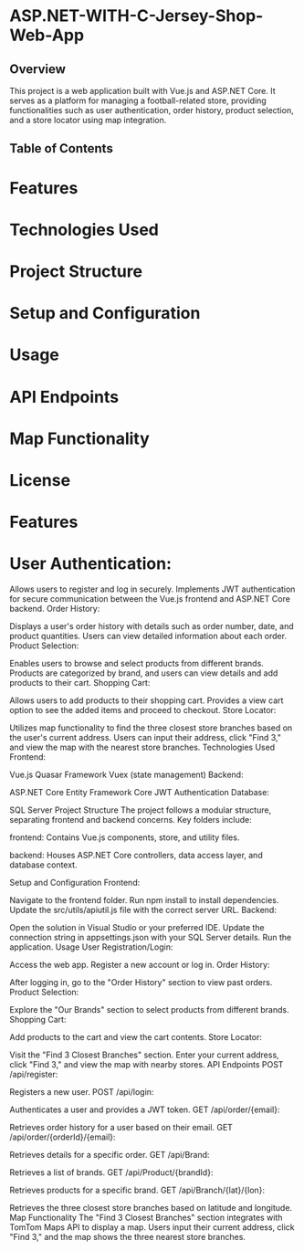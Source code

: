 # ASP.NET-WITH-C-Jersey-Shop-Web-App
## Overview
This project is a web application built with Vue.js and ASP.NET Core. It serves as a platform for managing a football-related store, providing functionalities such as user authentication, order history, product selection, and a store locator using map integration.

## Table of Contents
# Features
# Technologies Used
# Project Structure
# Setup and Configuration
# Usage
# API Endpoints
# Map Functionality
# License
# Features
# User Authentication:

Allows users to register and log in securely.
Implements JWT authentication for secure communication between the Vue.js frontend and ASP.NET Core backend.
Order History:

Displays a user's order history with details such as order number, date, and product quantities.
Users can view detailed information about each order.
Product Selection:

Enables users to browse and select products from different brands.
Products are categorized by brand, and users can view details and add products to their cart.
Shopping Cart:

Allows users to add products to their shopping cart.
Provides a view cart option to see the added items and proceed to checkout.
Store Locator:

Utilizes map functionality to find the three closest store branches based on the user's current address.
Users can input their address, click "Find 3," and view the map with the nearest store branches.
Technologies Used
Frontend:

Vue.js
Quasar Framework
Vuex (state management)
Backend:

ASP.NET Core
Entity Framework Core
JWT Authentication
Database:

SQL Server
Project Structure
The project follows a modular structure, separating frontend and backend concerns. Key folders include:

frontend: Contains Vue.js components, store, and utility files.

backend: Houses ASP.NET Core controllers, data access layer, and database context.

Setup and Configuration
Frontend:

Navigate to the frontend folder.
Run npm install to install dependencies.
Update the src/utils/apiutil.js file with the correct server URL.
Backend:

Open the solution in Visual Studio or your preferred IDE.
Update the connection string in appsettings.json with your SQL Server details.
Run the application.
Usage
User Registration/Login:

Access the web app.
Register a new account or log in.
Order History:

After logging in, go to the "Order History" section to view past orders.
Product Selection:

Explore the "Our Brands" section to select products from different brands.
Shopping Cart:

Add products to the cart and view the cart contents.
Store Locator:

Visit the "Find 3 Closest Branches" section.
Enter your current address, click "Find 3," and view the map with nearby stores.
API Endpoints
POST /api/register:

Registers a new user.
POST /api/login:

Authenticates a user and provides a JWT token.
GET /api/order/{email}:

Retrieves order history for a user based on their email.
GET /api/order/{orderId}/{email}:

Retrieves details for a specific order.
GET /api/Brand:

Retrieves a list of brands.
GET /api/Product/{brandId}:

Retrieves products for a specific brand.
GET /api/Branch/{lat}/{lon}:

Retrieves the three closest store branches based on latitude and longitude.
Map Functionality
The "Find 3 Closest Branches" section integrates with TomTom Maps API to display a map.
Users input their current address, click "Find 3," and the map shows the three nearest store branches.

